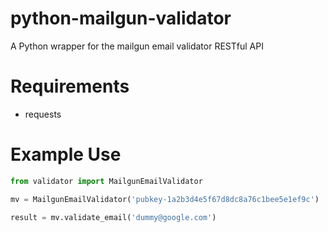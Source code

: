 python-mailgun-validator
========================
A Python wrapper for the mailgun email validator RESTful API

Requirements
============
- requests

Example Use
===========
```python
from validator import MailgunEmailValidator

mv = MailgunEmailValidator('pubkey-1a2b3d4e5f67d8dc8a76c1bee5e1ef9c')

result = mv.validate_email('dummy@google.com')
```
